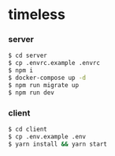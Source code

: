 # timeless

### server
```sh
$ cd server
$ cp .envrc.example .envrc
$ npm i
$ docker-compose up -d
$ npm run migrate up
$ npm run dev
```

### client
```sh
$ cd client
$ cp .env.example .env
$ yarn install && yarn start
```
